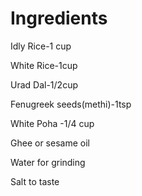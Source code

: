 # Ingredients

Idly Rice-1 cup

White Rice-1cup

Urad Dal-1/2cup

Fenugreek seeds(methi)-1tsp

White Poha -1/4 cup

Ghee or sesame oil

Water for grinding

Salt to taste